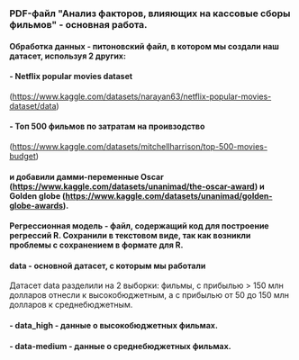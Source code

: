 ###  PDF-файл "Анализ факторов, влияющих на кассовые сборы фильмов" - основная работа.
#### **Обработка данных** - питоновский файл, в котором мы создали наш датасет, используя 2 других:
#### - Netflix popular movies dataset 
(https://www.kaggle.com/datasets/narayan63/netflix-popular-movies-dataset/data)
#### - Топ 500 фильмов по затратам на проивзодство
  (https://www.kaggle.com/datasets/mitchellharrison/top-500-movies-budget)
#### и добавили дамми-переменные Oscar (https://www.kaggle.com/datasets/unanimad/the-oscar-award) и Golden globe (https://www.kaggle.com/datasets/unanimad/golden-globe-awards). 
#### Регрессионная модель - файл, содержащий код для построение регрессий R. Сохранили в текстовом виде, так как возникли проблемы с сохранением в формате для R.
#### data - основной датасет, с которым мы работали
Датасет data разделили на 2 выборки: фильмы, с прибылью > 150 млн долларов отнесли к высокобюджетным, а с прибылью от 50 до 150 млн долларов к среднебюджетным.
#### - data_high - данные о высокобюджетных фильмах. 
#### - data-medium - данные о среднебюджетных фильмах.
